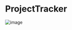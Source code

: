 # ProjectTracker

![image](https://user-images.githubusercontent.com/30633382/158076201-4417c987-2ed6-4997-bba6-4d03e3ef97f5.png)
